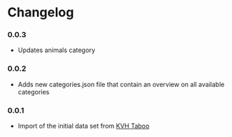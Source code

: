 # Changelog

### 0.0.3
* Updates animals category

### 0.0.2
* Adds new categories.json file that contain an overview on all available categories

### 0.0.1
* Import of the initial data set from [KVH Taboo](https://github.com/Kovah/Taboo)
